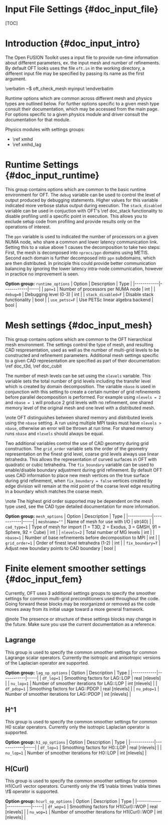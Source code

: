 Input File Settings    {#doc_input_file}
===================

[TOC]

# Introduction {#doc_input_intro}

The Open FUSION Toolkit uses a input file to provide run-time information about different parameters, ex. the input mesh and number of refinements. By default OFT looks uses the file `oft.in` in the working directory, a different input file may be specified by passing its name as the first argument.

\verbatim
~$ oft_check_mesh myinput
\endverbatim

 Runtime options which are common across different mesh and physics types are outlined below. For further options specific to a given
 mesh type consult their documentation, which may be accessed from the main page. For options specific to a given physics module and
 driver consult the documentation for that module.

Physics modules with settings groups:
 - \ref xmhd
 - \ref xmhd_lag

# Runtime Settings {#doc_input_runtime}

 This group contains options which are common to the basic runtime environment for OFT. The `debug` variable can be used to control the
 level of output produced by debugging statements. Higher values for this variable indicated more verbose status output during execution. The
 `stack_disabled` variable can be used in conjuction with OFT's \ref doc_stack functionality to disable profiling until a specific point in
 execution. This allows you to exclude setup code from profiling and provide results only on the operations of interest.

 The `ppn` variable is used to indicated the number of processors on a given NUMA node, who share a common and lower latency communication
 link. Setting this to a value above 1 causes the decomposition to take two steps: First, the mesh is decomposed into `nprocs/ppn` domains
 using METIS. Second each domain is further decomposed into `ppn` subdomains, which are then distributed. In principle this could provide
 better communication balancing by ignoring the lower latency intra-node communication, however in practice no improvement is seen.

**Option group:** `runtime_options`
|  Option  |  Description  | Type |
|------------|------------|-----|
| `ppn=1`             | Number of processors per NUMA node | int |
| `debug=0`           | Debugging level (0-3) | int |
| `stack_disabled=F`  | Disable stack functionality | bool |
| `use_petsc=F`       | Use PETSc linear algebra backend | bool |

# Mesh settings {#doc_input_mesh}

This group contains options which are common to the OFT hierarchical mesh environment. The settings control the type of mesh, and resulting
CAD respresentation, used as well as the number of multi-grid levels to be constructed and refinement parameters. Additional mesh settings specific
to a given CAD representation are specified as part of their documentation: \ref doc_t3d, \ref doc_cubit

The number of mesh levels can be set using the `nlevels` variable. This variable sets the total number of grid levels including the transfer
level which is created by domain decomposition. The variable `nbase` is used in conjunction with this setting to create a certain number of grid
refinements before parallel decomposition is performed. For example using `nlevels = 2` and `nbase = 1` will produce 2 grid levels with no refinement,
one shared memory level of the original mesh and one level with a distributed mesh.  

\note OFT distinguishes between shared memory and distributed levels using the `nbase` setting. A run using multiple MPI tasks must have
`nlevels > nbase`, otherwise an error will be thrown at run time. For shared memory runs `nbase` and `nlevels` should always be
equal.

Two additional variables control the use of CAD geometry during grid construction. The `grid_order` variable sets the order of the geometry
representation on the finest grid level, coarse grid levels always use linear tetrahedra. This allows the representation of curved surfaces in
OFT with quadratic or cubic tetrahedra. The `fix_boundary` variable can be used to enable/disable boundary adjustment during grid refinement.
By default OFT uses CAD information to place new mesh vertices on the true surface during grid refinement, when `fix_boundary = false` vertices
created by edge division will remain at the mid point of the coarse level edge resulting in a boundary which matches the coarse mesh.

\note The highest grid order supported may be dependent on the mesh type used, see the CAD type detailed documentation for more information.

**Option group:** `mesh_options`
|  Option  |  Description  | Type |
|------------|------------|-----|
| `meshname=""`     | Name of mesh for use with I/O | str(40) |
| `cad_type=1`      | Type of mesh for import (1 = T3D, 2 = Exodus, 3 = GMSH, 91 = Sphere, 92 = Cube) | int |
| `nlevels=2`       | Total number of MG levels | int |
| `nbase=1`         | Number of base refinements before decomposition to MPI | int |
| `grid_order=1`    | Order of finest level tetrahedra (1-2) | int |
| `fix_boundary=T`  | Adjust new boundary points to CAD boundary | bool |

# Finite element smoother settings {#doc_input_fem}

Currently, OFT uses 3 additional settings groups to specify the smoother settings for common multi-grid preconditioners used throughout
the code. Going forward these blocks may be reorganized or removed as the code moves away from its initial usage toward a more general framwork.

@note The presence or structure of these settings blocks may change in the future.
Make sure you use the current documentation as a reference.

## Lagrange

This group is used to specify the common smoother settings for common Lagrange scalar
operators. Currently the isotropic and anisotropic versions of the Laplacian operator
are supported.

**Option group:** `lag_op_options`
|  Option  |  Description  | Type |
|------------|------------|-----|
| `df_lop=1`   | Smoothing factors for LAG::LOP | real [nlevels] |
| `nu_lop=1`   | Number of smoother iterations for LAG::LOP | int [nlevels] |
| `df_pdop=1`  | Smoothing factors for LAG::PDOP | real [nlevels] |
| `nu_pdop=1`  | Number of smoother iterations for LAG::PDOP | int [nlevels] |

## H^1

This group is used to specify the common smoother settings for common H0 scalar
operators. Currently only the isotropic Laplacian operator is supported.

**Option group:** `h1_op_options`
|  Option  |  Description  | Type |
|------------|------------|-----|
| `df_lop=1`   | Smoothing factors for H0::LOP | real [nlevels] |
| `nu_lop=1`   | Number of smoother iterations for H0::LOP | int [nlevels] |

## H(Curl)

This group is used to specify the common smoother settings for common H1(Curl) vector
operators. Currently only the \f$ \nabla \times \nabla \times \f$ operator is supported.

**Option group:** `hcurl_op_options`
|  Option  |  Description  | Type |
|------------|------------|-----|
| `df_wop=1`   | Smoothing factors for H1(Curl)::WOP | real [nlevels] |
| `nu_wop=1`   | Number of smoother iterations for H1(Curl)::WOP | int [nlevels] |
